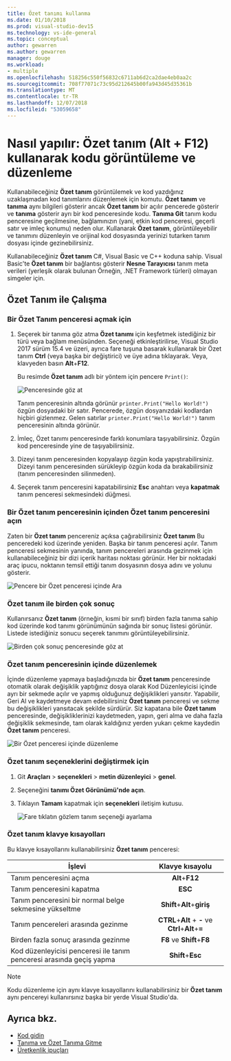 ```yaml
---
title: Özet tanımı kullanma
ms.date: 01/10/2018
ms.prod: visual-studio-dev15
ms.technology: vs-ide-general
ms.topic: conceptual
author: gewarren
ms.author: gewarren
manager: douge
ms.workload:
- multiple
ms.openlocfilehash: 518256c550f56832c6711ab6d2ca2dae4eb0aa2c
ms.sourcegitcommit: 708f77071c73c95d212645b00fa943d45d35361b
ms.translationtype: MT
ms.contentlocale: tr-TR
ms.lasthandoff: 12/07/2018
ms.locfileid: "53059658"
---
```

# <a name="how-to-view-and-edit-code-by-using-peek-definition-altf12"></a>Nasıl yapılır: Özet tanım (Alt + F12) kullanarak kodu görüntüleme ve düzenleme

Kullanabileceğiniz **Özet tanım** görüntülemek ve kod yazdığınız uzaklaşmadan kod tanımlarını düzenlemek için komutu. **Özet tanım** ve **tanıma** aynı bilgileri gösterir ancak **Özet tanım** bir açılır pencerede gösterir ve **tanıma** gösterir ayrı bir kod penceresinde kodu. **Tanıma Git** tanım kodu penceresine geçilmesine, bağlamınızın (yani, etkin kod penceresi, geçerli satır ve imleç konumu) neden olur. Kullanarak **Özet tanım**, görüntüleyebilir ve tanımını düzenleyin ve orijinal kod dosyasında yerinizi tutarken tanım dosyası içinde gezinebilirsiniz.

Kullanabileceğiniz **Özet tanım** C#, Visual Basic ve C++ koduna sahip. Visual Basic'te **Özet tanım** bir bağlantısı gösterir **Nesne Tarayıcısı** tanım meta verileri (yerleşik olarak bulunan Örneğin, .NET Framework türleri) olmayan simgeler için.

## <a name="working-with-peek-definition"></a>Özet Tanım ile Çalışma

### <a name="to-open-a-peek-definition-window"></a>Bir Özet Tanım penceresi açmak için

1. Seçerek bir tanıma göz atma **Özet tanımı** için keşfetmek istediğiniz bir türü veya bağlam menüsünden. Seçeneği etkinleştirilirse, Visual Studio 2017 sürüm 15.4 ve üzeri, ayrıca fare tuşuna basarak kullanarak bir Özet tanım **Ctrl** (veya başka bir değiştirici) ve üye adına tıklayarak. Veya, klavyeden basın **Alt**+**F12**.

     Bu resimde **Özet tanım** adlı bir yöntem için pencere `Print()`:

     ![Penceresinde göz at](../ide/media/peekwindow.png)

     Tanım penceresinin altında görünür `printer.Print("Hello World!")` özgün dosyadaki bir satır. Pencerede, özgün dosyanızdaki kodlardan hiçbiri gizlenmez. Gelen satırlar `printer.Print("Hello World!")` tanım penceresinin altında görünür.

1. İmleç, Özet tanımı penceresinde farklı konumlara taşıyabilirsiniz. Özgün kod penceresinde yine de taşıyabilirsiniz.

1. Dizeyi tanım penceresinden kopyalayıp özgün koda yapıştırabilirsiniz. Dizeyi tanım penceresinden sürükleyip özgün koda da bırakabilirsiniz (tanım penceresinden silinmeden).

1. Seçerek tanım penceresini kapatabilirsiniz **Esc** anahtarı veya **kapatmak** tanım penceresi sekmesindeki düğmesi.

### <a name="open-a-peek-definition-window-from-within-a-peek-definition-window"></a>Bir Özet tanım penceresinin içinden Özet tanım penceresini açın

Zaten bir **Özet tanım** pencereniz açıksa çağırabilirsiniz **Özet tanım** Bu penceredeki kod üzerinde yeniden. Başka bir tanım penceresi açılır. Tanım penceresi sekmesinin yanında, tanım pencereleri arasında gezinmek için kullanabileceğiniz bir dizi içerik haritası noktası görünür. Her bir noktadaki araç ipucu, noktanın temsil ettiği tanım dosyasının dosya adını ve yolunu gösterir.

   ![Pencere bir Özet penceresi içinde Ara](../ide/media/peekwithinpeek.png)

### <a name="peek-definition-with-multiple-results"></a>Özet tanım ile birden çok sonuç

Kullanırsanız **Özet tanım** (örneğin, kısmi bir sınıf) birden fazla tanıma sahip kod üzerinde kod tanımı görünümünün sağında bir sonuç listesi görünür. Listede istediğiniz sonucu seçerek tanımını görüntüleyebilirsiniz.

   ![Birden çok sonuç penceresinde göz at](../ide/media/peekmultiple.png)

### <a name="edit-inside-the-peek-definition-window"></a>Özet tanım penceresinin içinde düzenlemek

İçinde düzenleme yapmaya başladığınızda bir **Özet tanım** penceresinde otomatik olarak değişiklik yaptığınız dosya olarak Kod Düzenleyicisi içinde ayrı bir sekmede açılır ve yapmış olduğunuz değişiklikleri yansıtır. Yapabilir, Geri Al ve kaydetmeye devam edebilirsiniz **Özet tanım** penceresi ve sekme bu değişiklikleri yansıtacak şekilde sürdürür. Siz kapatana bile **Özet tanım** penceresinde, değişikliklerinizi kaydetmeden, yapın, geri alma ve daha fazla değişiklik sekmesinde, tam olarak kaldığınız yerden yukarı çekme kaydedin **Özet tanım** penceresi.

   ![Bir Özet penceresi içinde düzenleme](../ide/media/peekedit.png)

### <a name="to-change-options-for-peek-definition"></a>Özet tanım seçeneklerini değiştirmek için

1. Git **Araçları** > **seçenekleri** > **metin düzenleyici** > **genel**.

1. Seçeneğini **tanımı Özet Görünümü'nde açın**.

1. Tıklayın **Tamam** kapatmak için **seçenekleri** iletişim kutusu.

   ![Fare tıklatın gözlem tanım seçeneği ayarlama](../ide/media/editor_options_peek_view.png)

### <a name="keyboard-shortcuts-for-peek-definition"></a>Özet tanım klavye kısayolları

Bu klavye kısayollarını kullanabilirsiniz **Özet tanım** penceresi:

|İşlevi|Klavye kısayolu|
|-------------------|:-----------------------:|
|Tanım penceresini açma|**Alt**+**F12**|
|Tanım penceresini kapatma|**ESC**|
|Tanım penceresini bir normal belge sekmesine yükseltme|**Shift**+**Alt**+**giriş**|
|Tanım pencereleri arasında gezinme|**CTRL**+**Alt** + **-** ve **Ctrl**+**Alt**+**=**|
|Birden fazla sonuç arasında gezinme|**F8** ve **Shift**+**F8**|
|Kod düzenleyicisi penceresi ile tanım penceresi arasında geçiş yapma|**Shift**+**Esc**|

> [!NOTE]
> Kodu düzenleme için aynı klavye kısayollarını kullanabilirsiniz bir **Özet tanım** aynı pencereyi kullanırsınız başka bir yerde Visual Studio'da.

## <a name="see-also"></a>Ayrıca bkz.

- [Kod gidin](../ide/navigating-code.md)
- [Tanıma ve Özet Tanıma Gitme](../ide/go-to-and-peek-definition.md)
- [Üretkenlik ipuçları](../ide/productivity-tips-for-visual-studio.md)